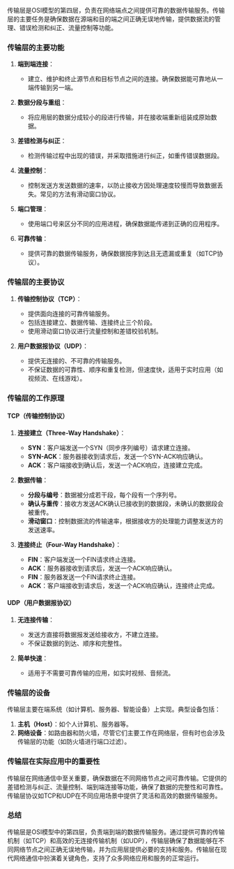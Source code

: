 传输层是OSI模型的第四层，负责在网络端点之间提供可靠的数据传输服务。传输层的主要任务是确保数据在源端和目的端之间正确无误地传输，提供数据流的管理、错误检测和纠正、流量控制等功能。

### 传输层的主要功能

1. **端到端连接**：
   - 建立、维护和终止源节点和目标节点之间的连接。确保数据能可靠地从一端传输到另一端。

2. **数据分段与重组**：
   - 将应用层的数据分成较小的段进行传输，并在接收端重新组装成原始数据。

3. **差错检测与纠正**：
   - 检测传输过程中出现的错误，并采取措施进行纠正，如重传错误数据段。

4. **流量控制**：
   - 控制发送方发送数据的速率，以防止接收方因处理速度较慢而导致数据丢失。常见的方法有滑动窗口协议。

5. **端口管理**：
   - 使用端口号来区分不同的应用进程，确保数据能传递到正确的应用程序。

6. **可靠传输**：
   - 提供可靠的数据传输服务，确保数据按序到达且无遗漏或重复（如TCP协议）。

### 传输层的主要协议

1. **传输控制协议（TCP）**：
   - 提供面向连接的可靠传输服务。
   - 包括连接建立、数据传输、连接终止三个阶段。
   - 使用滑动窗口协议进行流量控制和差错校验机制。

2. **用户数据报协议（UDP）**：
   - 提供无连接的、不可靠的传输服务。
   - 不保证数据的可靠性、顺序和重复检测，但速度快，适用于实时应用（如视频流、在线游戏）。

### 传输层的工作原理

#### TCP（传输控制协议）

1. **连接建立（Three-Way Handshake）**：
   - **SYN**：客户端发送一个SYN（同步序列编号）请求建立连接。
   - **SYN-ACK**：服务器接收到请求后，发送一个SYN-ACK响应确认。
   - **ACK**：客户端接收到确认后，发送一个ACK响应，连接建立完成。

2. **数据传输**：
   - **分段与编号**：数据被分成若干段，每个段有一个序列号。
   - **确认与重传**：接收方发送ACK确认已接收到的数据段，未确认的数据段会被重传。
   - **滑动窗口**：控制数据流的传输速率，根据接收方的处理能力调整发送方的发送速率。

3. **连接终止（Four-Way Handshake）**：
   - **FIN**：客户端发送一个FIN请求终止连接。
   - **ACK**：服务器接收到请求后，发送一个ACK响应确认。
   - **FIN**：服务器发送一个FIN请求终止连接。
   - **ACK**：客户端接收到请求后，发送一个ACK响应确认，连接终止完成。

#### UDP（用户数据报协议）

1. **无连接传输**：
   - 发送方直接将数据报发送给接收方，不建立连接。
   - 不保证数据的到达、顺序和完整性。

2. **简单快速**：
   - 适用于不需要可靠传输的应用，如实时视频、音频流。

### 传输层的设备

传输层主要在端系统（如计算机、服务器、智能设备）上实现。典型设备包括：

1. **主机（Host）**：如个人计算机、服务器等。
2. **网络设备**：如路由器和防火墙，尽管它们主要工作在网络层，但有时也会涉及传输层的功能（如防火墙进行端口过滤）。

### 传输层在实际应用中的重要性

传输层在网络通信中至关重要，确保数据在不同网络节点之间可靠传输。它提供的差错检测与纠正、流量控制、端到端连接等功能，确保了数据的完整性和可靠性。传输层协议如TCP和UDP在不同应用场景中提供了灵活和高效的数据传输服务。

### 总结

传输层是OSI模型中的第四层，负责端到端的数据传输服务。通过提供可靠的传输机制（如TCP）和高效的无连接传输机制（如UDP），传输层确保了数据能够在不同网络节点之间正确无误地传输，并为应用层提供必要的支持和服务。传输层在现代网络通信中扮演着关键角色，支持了众多网络应用和服务的正常运行。